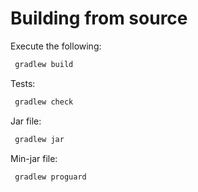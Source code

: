 # Building from source

Execute the following:

```sh
 gradlew build
```

Tests:

```sh
 gradlew check
```

Jar file:

```sh
 gradlew jar
```

Min-jar file:

```sh
 gradlew proguard
```
